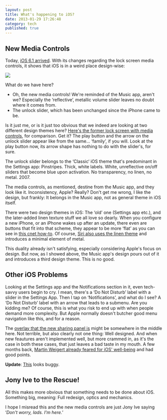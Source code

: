 ```yaml
---
layout: post
title: What's happening to iOS?
date: 2013-01-29 17:26:48
category: tech
published: true
---
```

## New Media Controls
Today, [iOS 6.1 arrived](http://www.loopinsight.com/2013/01/28/ios-6-1-released/). With its changes regarding the lock screen media controls, it shows that iOS is in a weird place design-wise:

<p class="pic"><img src="http://blog.timmschoof.com/images/controls_1.jpg"></p>

What do we have here?

* Oh, the new media controls! We're reminded of the Music app, aren't we? Especially the ‘reflective’, metallic volume slider leaves no doubt where it comes from.
* The unlock slider, which has been unchanged since the iPhone came to be.

Is it just me, or is it just too obvious that we indeed are looking at two different design themes here? [Here's the former lock screen with media controls](http://finerthings.in/ios/ios-6-1-brings-new-locked-screen-player-controls/attachment/ios-6-0-lock-player-controls/), for comparison. Get it? The play button and the arrow on the unlock slider appear like from the same... ‘family’, if you will. Look at the play button now, its arrow shape has nothing to do with the slider's, for sure. 

The unlock slider belongs to the ‘Classic‘ iOS theme that's predominant in the Settings app: Pinstripes. Thick, white labels. White, unreflective on/off sliders that become blue upon activation. No transparency, no linen, no metal. 2007.

The media controls, as mentioned, destine from the Music app, and they look like it.  Inconsistency, Apple? Really? Don't get me wrong, I like the design, but frankly: It belongs in the Music app, not as general theme in iOS itself. 

There were two design themes in iOS: The ‘old’ one (Settings app etc.), and the later-added linen texture stuff we all love so dearly. When you configure a new iPhone, or an iPhone wakes up after an update, there even are buttons that fit into that scheme, they appear to be more ‘flat’ as you can see in [this cnet how-to](http://howto.cnet.com/8301-11310_39-57516080-285/how-to-install-ios-6/). Of course, [Siri also uses the linen theme](https://www.apple.com/ios/siri/) and introduces a minimal element of metal.

This duality already isn't satisfying, especially considering Apple's focus on design. But now, as I showed above, the Music app's design pours out of it and introduces a third design theme. This is no good.  

## Other iOS Problems
Looking at the Settings app and the Notifications section in it, even tech-savvy users begin to cry. I mean, there's a ‘Do Not Disturb’ label with a slider in the Settings App. Then I tap on ‘Notifications’, and what do I see? A ‘Do Not Disturb’ label with an arrow that leads to a submenu. Are you kidding me? Of course, this is what you risk to end up with when people demand more complexity. But Apple normally doesn't butcher good menu navigation like this, and for a reason.

The [overlay that the new sharing panel is](http://blog.timmschoof.com/images/sharingpanel.jpg) might be somewhere in the middle here. Not terrible, but also clearly not one thing: Well designed. And when new feautures aren't implemented well, but more crammed in, as it's the case in both these cases, that just leaves a bad taste in my mouth. A few months back, [Martin Weigert already feared for iOS' well-being](http://martinweigert.com/why-i-worry-about-apple-and-ios-6/) and had good points.

**Update**: [This](http://cl.ly/MX99) looks buggy.

## Jony Ive to the Rescue!
All this makes more obvious that something needs to be done about iOS. Something big, meaning: Full redesign, optics and mechanics. 

I hope I misread this and the new media controls are just Jony Ive saying ‘*Don't worry, lads. I'm here.*’
